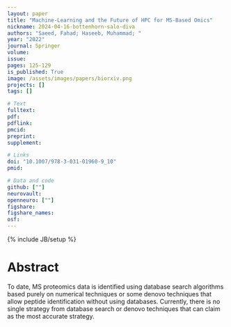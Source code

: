 ```yaml
---
layout: paper
title: "Machine-Learning and the Future of HPC for MS-Based Omics"
nickname: 2024-04-16-bottenhorn-salo-diva
authors: "Saeed, Fahad; Haseeb, Muhammad; "
year: "2022"
journal: Springer
volume: 
issue:
pages: 125-129
is_published: True
image: /assets/images/papers/biorxiv.png
projects: []
tags: []

# Text
fulltext:
pdf:
pdflink:
pmcid:
preprint: 
supplement:

# Links
doi: "10.1007/978-3-031-01960-9_10"
pmid:

# Data and code
github: [""]
neurovault:
openneuro: [""]
figshare:
figshare_names:
osf:
---
```

{% include JB/setup %}

# Abstract

To date, MS proteomics data is identified using database search algorithms based purely on numerical techniques or some denovo techniques that allow peptide identification without using databases. Currently, there is no single strategy from database search or denovo techniques that can claim as the most accurate strategy.
